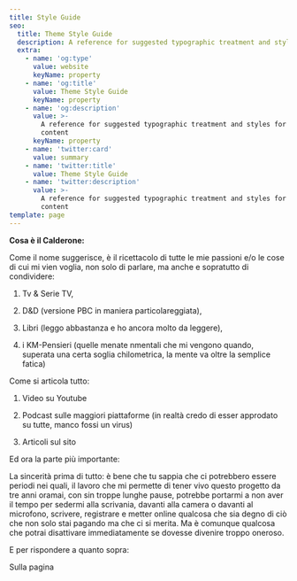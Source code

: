 ```yaml
---
title: Style Guide
seo:
  title: Theme Style Guide
  description: A reference for suggested typographic treatment and styles for your content
  extra:
    - name: 'og:type'
      value: website
      keyName: property
    - name: 'og:title'
      value: Theme Style Guide
      keyName: property
    - name: 'og:description'
      value: >-
        A reference for suggested typographic treatment and styles for your
        content
      keyName: property
    - name: 'twitter:card'
      value: summary
    - name: 'twitter:title'
      value: Theme Style Guide
    - name: 'twitter:description'
      value: >-
        A reference for suggested typographic treatment and styles for your
        content
template: page
---
```



**Cosa è il Calderone:**

Come il nome suggerisce, è il ricettacolo di tutte le mie passioni e/o le cose di cui mi vien voglia, non solo di parlare, ma anche e sopratutto di condividere: 

1.  Tv & Serie TV,

2.  D\&D (versione PBC in maniera particolareggiata),

3.  Libri (leggo abbastanza e ho ancora molto da leggere),

4.  i KM-Pensieri (quelle menate nmentali che mi vengono quando, superata una certa soglia chilometrica, la mente va oltre la semplice fatica)



Come si articola tutto:

1.  Video su Youtube 

2.  Podcast sulle maggiori piattaforme (in realtà credo di esser approdato su tutte, manco fossi un virus)

3.  Articoli sul sito

Ed ora la parte più importante: 





La sincerità prima di tutto: è bene che tu sappia che ci potrebbero essere periodi nei quali, il lavoro che mi permette di tener vivo questo progetto da tre anni oramai, con sin troppe lunghe pause, potrebbe portarmi a non aver il tempo per sedermi alla scrivania, davanti alla camera o davanti al microfono, scrivere, registrare e metter online qualcosa che sia degno di ciò che non solo stai pagando ma che ci si merita.
Ma è comunque qualcosa che potrai disattivare immediatamente se dovesse divenire troppo oneroso.


E per rispondere a quanto sopra: 



Sulla pagina 


